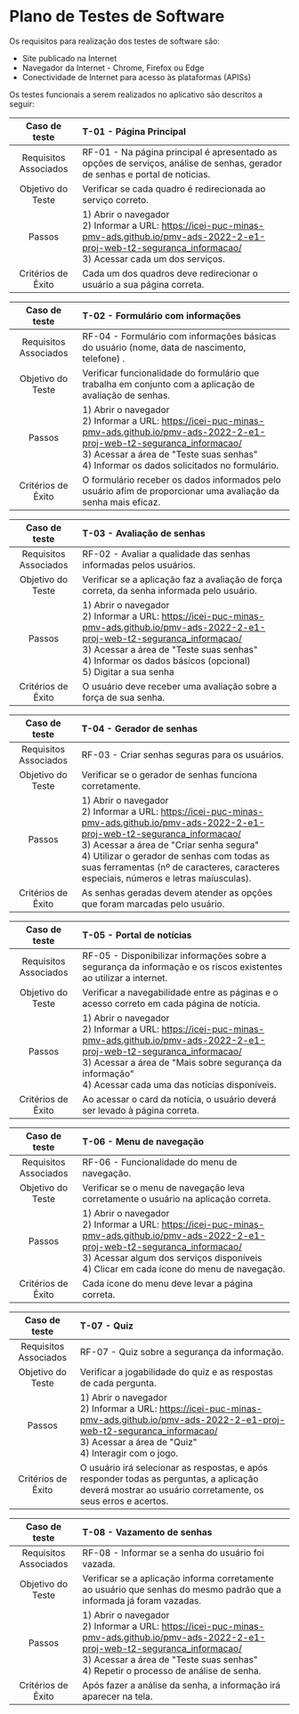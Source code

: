 # Plano de Testes de Software
Os requisitos para realização dos testes de software são:

- Site publicado na Internet
- Navegador da Internet - Chrome, Firefox ou Edge
- Conectividade de Internet para acesso às plataformas (APISs)

Os testes funcionais a serem realizados no aplicativo são descritos a seguir:

|     Caso de teste     | T-01 - Página Principal                                                                                                    |
| :-------------------: | :------------------------------------------------------------------------------------------------------------------------- |
| Requisitos Associados | RF-01 - Na página principal é apresentado as opções de serviços, análise de senhas, gerador de senhas e portal de noticias.|
|   Objetivo do Teste   | Verificar se cada quadro é redirecionada ao serviço correto.                                                               |
|        Passos         | 1) Abrir o navegador <br> 2) Informar a URL: https://icei-puc-minas-pmv-ads.github.io/pmv-ads-2022-2-e1-proj-web-t2-seguranca_informacao/ <br> 3) Acessar cada um dos serviços.                                                                                                                |
|  Critérios de Êxito   | Cada um dos quadros deve redirecionar o usuário a sua página correta.                                                      |

|     Caso de teste     | T-02 - Formulário com informações                                                                              |
| :-------------------: | :------------------------------------------------------------------------------------------------------------- |
| Requisitos Associados | RF-04 - Formulário com informações básicas do usuário (nome, data de nascimento, telefone) .                   |
|   Objetivo do Teste   | Verificar funcionalidade do formulário que trabalha em conjunto com a aplicação de avaliação de senhas.        |
|        Passos         | 1) Abrir o navegador <br> 2) Informar a URL: https://icei-puc-minas-pmv-ads.github.io/pmv-ads-2022-2-e1-proj-web-t2-seguranca_informacao/ <br> 3) Acessar a área de "Teste suas senhas" <br> 4) Informar os dados solicitados no formulário.                                       |
|  Critérios de Êxito   | O formulário receber os dados informados pelo usuário afim de proporcionar uma avaliação da senha mais eficaz. |

|     Caso de teste     | T-03 - Avaliação de senhas                                                                    |
| :-------------------: | :-------------------------------------------------------------------------------------------  |
| Requisitos Associados | RF-02 -	Avaliar a qualidade das senhas informadas pelos usuários.                             |
|   Objetivo do Teste   | Verificar se a aplicação faz a avaliação de força correta, da senha informada pelo usuário.   | 
|        Passos         | 1) Abrir o navegador <br> 2) Informar a URL: https://icei-puc-minas-pmv-ads.github.io/pmv-ads-2022-2-e1-proj-web-t2-seguranca_informacao/ <br> 3) Acessar a área de "Teste suas senhas" <br> 4) Informar os dados básicos (opcional) <br> 5) Digitar a sua senha  |
|  Critérios de Êxito   | O usuário deve receber uma avaliação sobre a força de sua senha.                              |

|     Caso de teste     | T-04 - Gerador de senhas                                                   |
| :-------------------: | :------------------------------------------------------------------------- |
| Requisitos Associados | RF-03 - Criar senhas seguras para os usuários.                             |
|   Objetivo do Teste   | Verificar se o gerador de senhas funciona corretamente.                    |
|        Passos         | 1) Abrir o navegador <br> 2) Informar a URL: https://icei-puc-minas-pmv-ads.github.io/pmv-ads-2022-2-e1-proj-web-t2-seguranca_informacao/ <br> 3) Acessar a área de "Criar senha segura" <br> 4) Utilizar o gerador de senhas com todas as suas ferramentas (nº de caracteres, caracteres especiais, números e letras maíusculas).                                                                                  |
|  Critérios de Êxito   | As senhas geradas devem atender as opções que foram marcadas pelo usuário. |

|     Caso de teste     | T-05 - Portal de notícias                                                                                         |
| :-------------------: | :---------------------------------------------------------------------------------------------------------------- |
| Requisitos Associados | RF-05 - Disponibilizar informações sobre a segurança da informação e os riscos existentes ao utilizar a internet. | 
|   Objetivo do Teste   | Verificar a navegabilidade entre as páginas e o acesso correto em cada página de notícia.                         |
|        Passos         | 1) Abrir o navegador <br> 2) Informar a URL: https://icei-puc-minas-pmv-ads.github.io/pmv-ads-2022-2-e1-proj-web-t2-seguranca_informacao/ <br> 3) Acessar a área de "Mais sobre segurança da informação" <br> 4) Acessar cada uma das notícias disponíveis.                           |
|  Critérios de Êxito   | Ao acessar o card da notícia, o usuário deverá ser levado à página correta.                                       |

|     Caso de teste     | T-06 - Menu de navegação                                                                                              |
| :-------------------: | :-------------------------------------------------------------------------------------------------------------------- |
| Requisitos Associados | RF-06 - Funcionalidade do menu de navegação.                                                                          |
|   Objetivo do Teste   | Verificar se o menu de navegação leva corretamente o usuário na aplicação correta.                                    |
|        Passos         | 1) Abrir o navegador <br> 2) Informar a URL: https://icei-puc-minas-pmv-ads.github.io/pmv-ads-2022-2-e1-proj-web-t2-seguranca_informacao/ <br> 3) Acessar algum dos serviços disponíveis <br> 4) Clicar em cada ícone do menu de navegação.                                               |
|  Critérios de Êxito   | Cada ícone do menu deve levar a página correta.                                                                       |

|     Caso de teste     | T-07 - Quiz                                                       |
| :-------------------: | :---------------------------------------------------------------- |
| Requisitos Associados | RF-07 - Quiz sobre a segurança da informação.                     |
|   Objetivo do Teste   | Verificar a jogabilidade do quiz e as respostas de cada pergunta. |
|        Passos         | 1) Abrir o navegador <br> 2) Informar a URL: https://icei-puc-minas-pmv-ads.github.io/pmv-ads-2022-2-e1-proj-web-t2-seguranca_informacao/ <br> 3) Acessar a área de "Quiz" <br> 4) Interagir com o jogo.                              |
|  Critérios de Êxito   | O usuário irá selecionar as respostas, e após responder todas as perguntas, a aplicação deverá mostrar ao usuário corretamente, os seus erros e acertos.                                                                                  |

|     Caso de teste     | T-08 - Vazamento de senhas                                                                                            |
| :-------------------: | :-------------------------------------------------------------------------------------------------------------------- |
| Requisitos Associados | RF-08 - Informar se a senha do usuário foi vazada.                                                                    |
|   Objetivo do Teste   | Verificar se a aplicação informa corretamente ao usuário que senhas do mesmo padrão que a informada já foram vazadas. |
|        Passos         | 1) Abrir o navegador <br> 2) Informar a URL: https://icei-puc-minas-pmv-ads.github.io/pmv-ads-2022-2-e1-proj-web-t2-seguranca_informacao/ <br> 3) Acessar a área de "Teste suas senhas" <br> 4) Repetir o processo de análise de senha.                                                   |
|  Critérios de Êxito   | Após fazer a análise da senha, a informação irá aparecer na tela.                                                     | 
 
